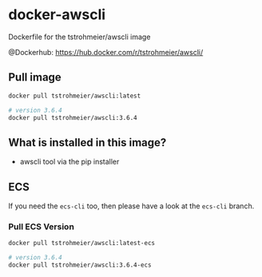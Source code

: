 # docker-awscli
Dockerfile for the tstrohmeier/awscli image

@Dockerhub: https://hub.docker.com/r/tstrohmeier/awscli/

## Pull image

``` bash
docker pull tstrohmeier/awscli:latest

# version 3.6.4
docker pull tstrohmeier/awscli:3.6.4
```

## What is installed in this image?
* awscli tool via the pip installer

## ECS 
If you need the `ecs-cli` too, then please have a look at the `ecs-cli` branch.

### Pull ECS Version 
``` bash
docker pull tstrohmeier/awscli:latest-ecs

# version 3.6.4
docker pull tstrohmeier/awscli:3.6.4-ecs
```